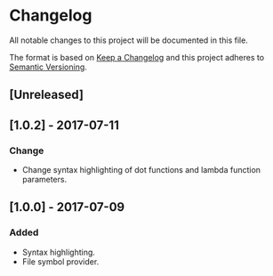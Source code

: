 # Changelog
All notable changes to this project will be documented in this file.

The format is based on [Keep a Changelog](http://keepachangelog.com/en/1.0.0/)
and this project adheres to [Semantic Versioning](http://semver.org/spec/v2.0.0.html).

## [Unreleased]


## [1.0.2] - 2017-07-11
### Change
- Change syntax highlighting of dot functions and lambda function parameters.


## [1.0.0] - 2017-07-09
### Added
- Syntax highlighting.
- File symbol provider.